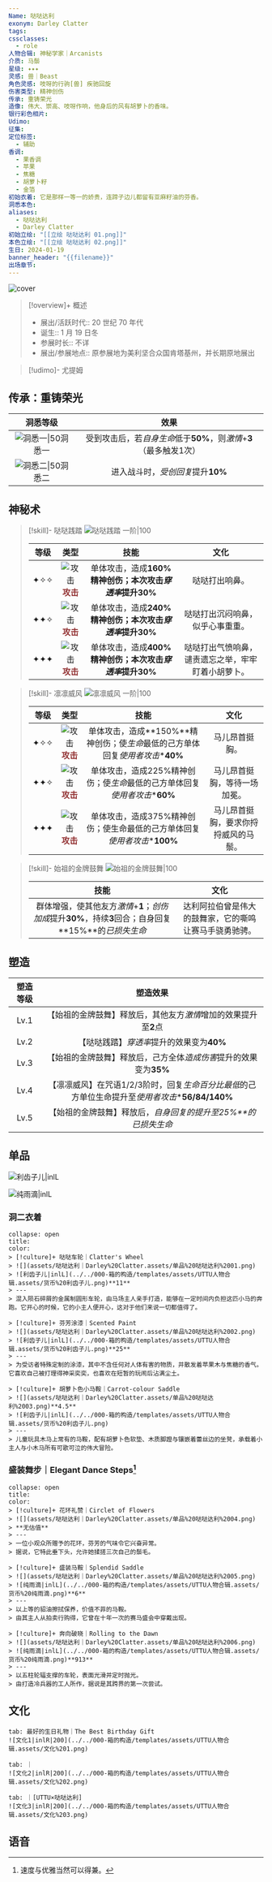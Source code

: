 ```yaml
---
Name: 哒哒达利
exonym: Darley Clatter
tags: 
cssclasses:
  - role
人物合辑: 神秘学家｜Arcanists
介质: 马鬃
星级: ✦✦✦
灵感: 兽｜Beast
角色灵感: 吱呀的行驹[兽] 疾驰回旋
伤害类型: 精神创伤
传承: 重铸荣光
造像: 伟大、崇高、吱呀作响，他身后的风有胡萝卜的香味。
银行彩色相片: 
Udimo: 
征集: 
定位标签:
  - 辅助
香调:
  - 果香调
  - 苹果
  - 焦糖
  - 胡萝卜籽
  - 金箔
初始衣着: 它是那样一等一的娇贵，连蹄子边儿都留有亚麻籽油的芬香。
洞悉本色: 
aliases:
  - 哒哒达利
  - Darley Clatter
初始立绘: "[[立绘 哒哒达利 01.png]]"
本色立绘: "[[立绘 哒哒达利 02.png]]"
生日: 2024-01-19
banner_header: "{{filename}}"
出场章节:
---
```

![cover](assets/哒哒达利｜Darley%20Clatter.assets/立绘%20哒哒达利%2001.png)

> [!overview]+ 概述
> - 展出/活跃时代:: 20 世纪 70 年代
> - 诞生:: 1 月 19 日冬
> - 参展时长:: 不详
> - 展出/参展地点:: 原参展地为美利坚合众国肯塔基州，并长期原地展出

> [!udimo]- 尤提姆
> 
> 

## 传承：重铸荣光

|                           洞悉等级                           |                             效果                             |
| :----------------------------------------------------------: | :----------------------------------------------------------: |
| ![洞悉一\|50](../../000-箱的构造/templates/assets/UTTU人物合辑.assets/图标%20洞悉Ⅰ.png)洞悉一 | 受到攻击后，若*自身生命*低于**50%**，则*激情*+**3**（最多触发1次） |
| ![洞悉二\|50](../../000-箱的构造/templates/assets/UTTU人物合辑.assets/图标%20洞悉Ⅱ.png)洞悉二 |              进入战斗时，*受创回复*提升**10%**               |

## 神秘术

> [!skill]- 哒哒践踏
> ![哒哒践踏 一阶|100](assets/哒哒达利｜Darley%20Clatter.assets/神秘术%20哒哒践踏1.png)
> 
> | 等级 |                             类型                             |                            技能                             |                        文化                        |
> | :--: | :----------------------------------------------------------: | :---------------------------------------------------------: | :------------------------------------------------: |
> | ✦✧✧  | ![攻击](../../000-箱的构造/templates/assets/UTTU人物合辑.assets/Attack.png)<b><font color="#933334">攻击</font></b> | 单体攻击，造成**160%**精神创伤；本次攻击*穿透率*提升**30%** |                   哒哒打出响鼻。                   |
> | ✦✦✧  | ![攻击](../../000-箱的构造/templates/assets/UTTU人物合辑.assets/Attack.png)<b><font color="#933334">攻击</font></b> | 单体攻击，造成**240%**精神创伤；本次攻击*穿透率*提升**30%** |          哒哒打出沉闷响鼻，似乎心事重重。          |
> | ✦✦✦  | ![攻击](../../000-箱的构造/templates/assets/UTTU人物合辑.assets/Attack.png)<b><font color="#933334">攻击</font></b> | 单体攻击，造成**400%**精神创伤；本次攻击*穿透率*提升**30%** | 哒哒打出气愤响鼻，谴责遗忘之举，牢牢盯着小胡萝卜。 |
> 

> [!skill]- 凛凛威风
> ![凛凛威风 一阶|100](assets/哒哒达利｜Darley%20Clatter.assets/神秘术%20凛凛威风1.png)
> 
> | 等级 |                             类型                             |                             技能                             |                 文化                 |
> | :--: | :----------------------------------------------------------: | :----------------------------------------------------------: | :----------------------------------: |
> | ✦✧✧  | ![攻击](../../000-箱的构造/templates/assets/UTTU人物合辑.assets/Attack.png)<b><font color="#933334">攻击</font></b> | 单体攻击，造成**150%**精神创伤；使*生命*最低的己方单体回复*使用者攻击*\***40%** |            马儿昂首挺胸。            |
> | ✦✦✧  | ![攻击](../../000-箱的构造/templates/assets/UTTU人物合辑.assets/Attack.png)<b><font color="#933334">攻击</font></b> | 单体攻击，造成225%精神创伤；使*生命*最低的己方单体回复*使用者攻击*\***60%** |     马儿昂首挺胸，等待一场加冕。     |
> | ✦✦✦  | ![攻击](../../000-箱的构造/templates/assets/UTTU人物合辑.assets/Attack.png)<b><font color="#933334">攻击</font></b> | 单体攻击，造成375%精神创伤；使生命最低的己方单体回复*使用者攻击*\***100%** | 马儿昂首挺胸，要求你捋捋威风的马鬃。 |
> 

> [!skill]- 始祖的金牌鼓舞
> ![始祖的金牌鼓舞|100](assets/哒哒达利｜Darley%20Clatter.assets/至终的仪式%20始祖的金牌鼓舞.png)
> 
> |                             技能                             |                          文化                          |
> | :----------------------------------------------------------: | :----------------------------------------------------: |
> | 群体增强，使其他友方*激情*+**1**；*创伤加成*提升**30%**，持续**3**回合；自身回复**15%**的*已损失生命* | 达利阿拉伯曾是伟大的鼓舞家，它的嘶鸣让赛马手骁勇驰骋。 |
> 

## 塑造

| 塑造等级 |                           塑造效果                           |
| :------: | :----------------------------------------------------------: |
|   Lv.1   | 【始祖的金牌鼓舞】释放后，其他友方*激情*增加的效果提升至**2**点 |
|   Lv.2   |          【哒哒践踏】*穿透率*提升的效果变为**40%**           |
|   Lv.3   | 【始祖的金牌鼓舞】释放后，己方全体*造成伤害*提升的效果变为**35%** |
|   Lv.4   | 【凛凛威风】在咒语1/2/3阶时，回复*生命百分比最低*的己方单位生命提升至*使用者攻击*\***56/84/140%** |
|   Lv.5   | 【始祖的金牌鼓舞】释放后，*自身回复的提升至***25%**的*已损失生命* |


## 单品

![利齿子儿|inlL](../../000-箱的构造/templates/assets/UTTU人物合辑.assets/货币%20利齿子儿.png)

![纯雨滴|inlL](../../000-箱的构造/templates/assets/UTTU人物合辑.assets/货币%20纯雨滴.png)

### 洞二衣着

````ad-flex
collapse: open
title: 
color: 
> [!culture]+ 哒哒车轮｜Clatter's Wheel
> ![](assets/哒哒达利｜Darley%20Clatter.assets/单品%20哒哒达利%2001.png)
> ![利齿子儿|inlL](../../000-箱的构造/templates/assets/UTTU人物合辑.assets/货币%20利齿子儿.png)**11**
> ---
> 混入陨石碎屑的金属制圆形车轮，由马场主人亲手打造，能够在一定时间内负担这匹小马的奔跑。它开心的时候，它的小主人便开心，这对于他们来说一切都值得了。

> [!culture]+ 芬芳涂漆｜Scented Paint
> ![](assets/哒哒达利｜Darley%20Clatter.assets/单品%20哒哒达利%2002.png)
> ![利齿子儿|inlL](../../000-箱的构造/templates/assets/UTTU人物合辑.assets/货币%20利齿子儿.png)**25**
> ---
> 为受访者特殊定制的涂漆，其中不含任何对人体有害的物质，并散发着苹果木与焦糖的香气。它喜欢自己被打理得神采奕奕，也喜欢在短暂的玩闹后沾满尘土。

> [!culture]+ 胡萝卜色小马鞍｜Carrot-colour Saddle
> ![](assets/哒哒达利｜Darley%20Clatter.assets/单品%20哒哒达利%2003.png)**4.5**
> ![利齿子儿|inlL](../../000-箱的构造/templates/assets/UTTU人物合辑.assets/货币%20利齿子儿.png)
> ---
> 儿童玩具木马上常有的马鞍，配有胡萝卜色软垫、木质脚蹬与镶嵌着蕾丝边的坐凳，承载着小主人与小木马所有可歌可泣的伟大冒险。
````

### 盛装舞步｜Elegant Dance Steps[^1]

````ad-flex
collapse: open
title: 
color: 
> [!culture]+ 花环礼赞｜Circlet of Flowers
> ![](assets/哒哒达利｜Darley%20Clatter.assets/单品%20哒哒达利%2004.png)
> **无估值**
> ---
> 一位小观众所赠予的花环，芬芳的气味令它兴奋异常。  
> 据说，它特此垂下头，允许她揉搓三次自己的鬃毛。

> [!culture]+ 盛装马鞍｜Splendid Saddle
> ![](assets/哒哒达利｜Darley%20Clatter.assets/单品%20哒哒达利%2005.png)
> ![纯雨滴|inlL](../../000-箱的构造/templates/assets/UTTU人物合辑.assets/货币%20纯雨滴.png)**6**
> ---
> 以上等的貂油擦拭保养，价值不菲的马鞍。  
> 由其主人从拍卖行购得，它曾在十年一次的赛马盛会中穿戴出现。

> [!culture]+ 奔向破晓｜Rolling to the Dawn
> ![](assets/哒哒达利｜Darley%20Clatter.assets/单品%20哒哒达利%2006.png)
> ![纯雨滴|inlL](../../000-箱的构造/templates/assets/UTTU人物合辑.assets/货币%20纯雨滴.png)**913**
> ---
> 以五柱轮辐支撑的车轮，表面光滑并定时抛光。  
> 由打造冷兵器的工人所作，据说是其跨界的第一次尝试。
````

## 文化

````tabs
tab: 最好的生日礼物｜The Best Birthday Gift
![文化1|inlR|200](../../000-箱的构造/templates/assets/UTTU人物合辑.assets/文化%201.png)

tab: ｜
![文化2|inlR|200](../../000-箱的构造/templates/assets/UTTU人物合辑.assets/文化%202.png)

tab: ｜[UTTU×哒哒达利]
![文化3|inlR|200](../../000-箱的构造/templates/assets/UTTU人物合辑.assets/文化%203.png)

````

## 语音

[^1]: 速度与优雅当然可以得兼。